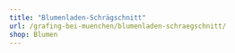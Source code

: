 ```yaml
---
title: "Blumenladen-Schrägschnitt"
url: /grafing-bei-muenchen/blumenladen-schraegschnitt/
shop: Blumen
---
```

